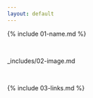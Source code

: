 ```yaml
---
layout: default
---
```


{% include 01-name.md %}

<br>

_includes/02-image.md

<br>

{% include 03-links.md %}

